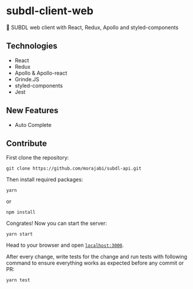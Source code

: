 # subdl-client-web
🍿  SUBDL web client with React, Redux, Apollo and styled-components

## Technologies
- React
- Redux
- Apollo & Apollo-react
- Grinde.JS
- styled-components
- Jest

## New Features
- Auto Complete

## Contribute
First clone the repository:
```
git clone https://github.com/morajabi/subdl-api.git
```

Then install required packages:
```
yarn
```
or
```
npm install
```

Congrates! Now you can start the server:
```
yarn start
```
Head to your browser and open [`localhost:3000`](http://localhost:3000).

After every change, write tests for the change and run tests with following command to ensure everything works as expected before any commit or PR:
```
yarn test
```
